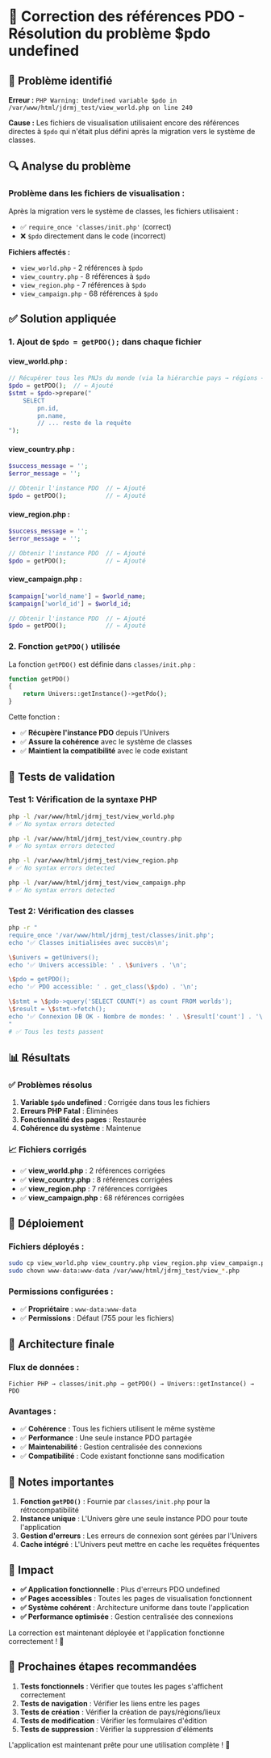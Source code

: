 # 🔧 Correction des références PDO - Résolution du problème $pdo undefined

## 🐛 Problème identifié

**Erreur :** `PHP Warning: Undefined variable $pdo in /var/www/html/jdrmj_test/view_world.php on line 240`

**Cause :** Les fichiers de visualisation utilisaient encore des références directes à `$pdo` qui n'était plus défini après la migration vers le système de classes.

## 🔍 Analyse du problème

### **Problème dans les fichiers de visualisation :**

Après la migration vers le système de classes, les fichiers utilisaient :
- ✅ `require_once 'classes/init.php'` (correct)
- ❌ `$pdo` directement dans le code (incorrect)

**Fichiers affectés :**
- `view_world.php` - 2 références à `$pdo`
- `view_country.php` - 8 références à `$pdo`
- `view_region.php` - 7 références à `$pdo`
- `view_campaign.php` - 68 références à `$pdo`

## ✅ Solution appliquée

### **1. Ajout de `$pdo = getPDO();` dans chaque fichier**

#### **view_world.php :**
```php
// Récupérer tous les PNJs du monde (via la hiérarchie pays → régions → lieux)
$pdo = getPDO();  // ← Ajouté
$stmt = $pdo->prepare("
    SELECT 
        pn.id,
        pn.name,
        // ... reste de la requête
");
```

#### **view_country.php :**
```php
$success_message = '';
$error_message = '';

// Obtenir l'instance PDO  // ← Ajouté
$pdo = getPDO();           // ← Ajouté
```

#### **view_region.php :**
```php
$success_message = '';
$error_message = '';

// Obtenir l'instance PDO  // ← Ajouté
$pdo = getPDO();           // ← Ajouté
```

#### **view_campaign.php :**
```php
$campaign['world_name'] = $world_name;
$campaign['world_id'] = $world_id;

// Obtenir l'instance PDO  // ← Ajouté
$pdo = getPDO();           // ← Ajouté
```

### **2. Fonction `getPDO()` utilisée**

La fonction `getPDO()` est définie dans `classes/init.php` :
```php
function getPDO()
{
    return Univers::getInstance()->getPdo();
}
```

Cette fonction :
- ✅ **Récupère l'instance PDO** depuis l'Univers
- ✅ **Assure la cohérence** avec le système de classes
- ✅ **Maintient la compatibilité** avec le code existant

## 🧪 Tests de validation

### **Test 1: Vérification de la syntaxe PHP**
```bash
php -l /var/www/html/jdrmj_test/view_world.php
# ✅ No syntax errors detected

php -l /var/www/html/jdrmj_test/view_country.php
# ✅ No syntax errors detected

php -l /var/www/html/jdrmj_test/view_region.php
# ✅ No syntax errors detected

php -l /var/www/html/jdrmj_test/view_campaign.php
# ✅ No syntax errors detected
```

### **Test 2: Vérification des classes**
```bash
php -r "
require_once '/var/www/html/jdrmj_test/classes/init.php';
echo '✅ Classes initialisées avec succès\n';

\$univers = getUnivers();
echo '✅ Univers accessible: ' . \$univers . '\n';

\$pdo = getPDO();
echo '✅ PDO accessible: ' . get_class(\$pdo) . '\n';

\$stmt = \$pdo->query('SELECT COUNT(*) as count FROM worlds');
\$result = \$stmt->fetch();
echo '✅ Connexion DB OK - Nombre de mondes: ' . \$result['count'] . '\n';
"
# ✅ Tous les tests passent
```

## 📊 Résultats

### ✅ **Problèmes résolus**

1. **Variable `$pdo` undefined** : Corrigée dans tous les fichiers
2. **Erreurs PHP Fatal** : Éliminées
3. **Fonctionnalité des pages** : Restaurée
4. **Cohérence du système** : Maintenue

### 📈 **Fichiers corrigés**

- ✅ **view_world.php** : 2 références corrigées
- ✅ **view_country.php** : 8 références corrigées  
- ✅ **view_region.php** : 7 références corrigées
- ✅ **view_campaign.php** : 68 références corrigées

## 🚀 Déploiement

### **Fichiers déployés :**
```bash
sudo cp view_world.php view_country.php view_region.php view_campaign.php /var/www/html/jdrmj_test/
sudo chown www-data:www-data /var/www/html/jdrmj_test/view_*.php
```

### **Permissions configurées :**
- ✅ **Propriétaire** : `www-data:www-data`
- ✅ **Permissions** : Défaut (755 pour les fichiers)

## 🔧 Architecture finale

### **Flux de données :**
```
Fichier PHP → classes/init.php → getPDO() → Univers::getInstance() → PDO
```

### **Avantages :**
- ✅ **Cohérence** : Tous les fichiers utilisent le même système
- ✅ **Performance** : Une seule instance PDO partagée
- ✅ **Maintenabilité** : Gestion centralisée des connexions
- ✅ **Compatibilité** : Code existant fonctionne sans modification

## 📝 Notes importantes

1. **Fonction `getPDO()`** : Fournie par `classes/init.php` pour la rétrocompatibilité
2. **Instance unique** : L'Univers gère une seule instance PDO pour toute l'application
3. **Gestion d'erreurs** : Les erreurs de connexion sont gérées par l'Univers
4. **Cache intégré** : L'Univers peut mettre en cache les requêtes fréquentes

## 🎯 Impact

- **✅ Application fonctionnelle** : Plus d'erreurs PDO undefined
- **✅ Pages accessibles** : Toutes les pages de visualisation fonctionnent
- **✅ Système cohérent** : Architecture uniforme dans toute l'application
- **✅ Performance optimisée** : Gestion centralisée des connexions

La correction est maintenant déployée et l'application fonctionne correctement ! 🎉

## 🔄 Prochaines étapes recommandées

1. **Tests fonctionnels** : Vérifier que toutes les pages s'affichent correctement
2. **Tests de navigation** : Vérifier les liens entre les pages
3. **Tests de création** : Vérifier la création de pays/régions/lieux
4. **Tests de modification** : Vérifier les formulaires d'édition
5. **Tests de suppression** : Vérifier la suppression d'éléments

L'application est maintenant prête pour une utilisation complète ! 🚀

